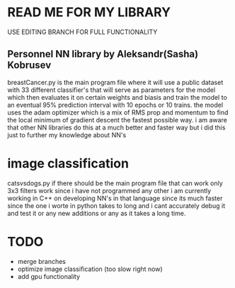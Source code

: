 # READ ME FOR MY LIBRARY

USE EDITING BRANCH FOR FULL FUNCTIONALITY

## Personnel NN library by Aleksandr(Sasha) Kobrusev

breastCancer.py is the main program file where it will use a public dataset with 33 different classifier's that will serve as parameters for the model which then evaluates it on certain weights and biasis and train the model to an eventual 95% prediction interval with 10 epochs or 10 trains. the model uses the adam optimizer which is a mix of RMS prop and momentum to find the local minimum of gradient descent the fastest possible way. i am aware that other NN libraries do this at a much better and faster way but i did this just to further my knowledge about NN's

# image classification
catsvsdogs.py if there should be the main program file that can work only 3x3 filters work since i have not programmed any other i am currently working in C++ on developing NN's in that language since its much faster since the one i worte in python takes to long and i cant accurately debug it and test it or any new additions or any as it takes a long time.

# TODO
- merge branches
- optimize image classification (too slow right now)
- add gpu functionality
